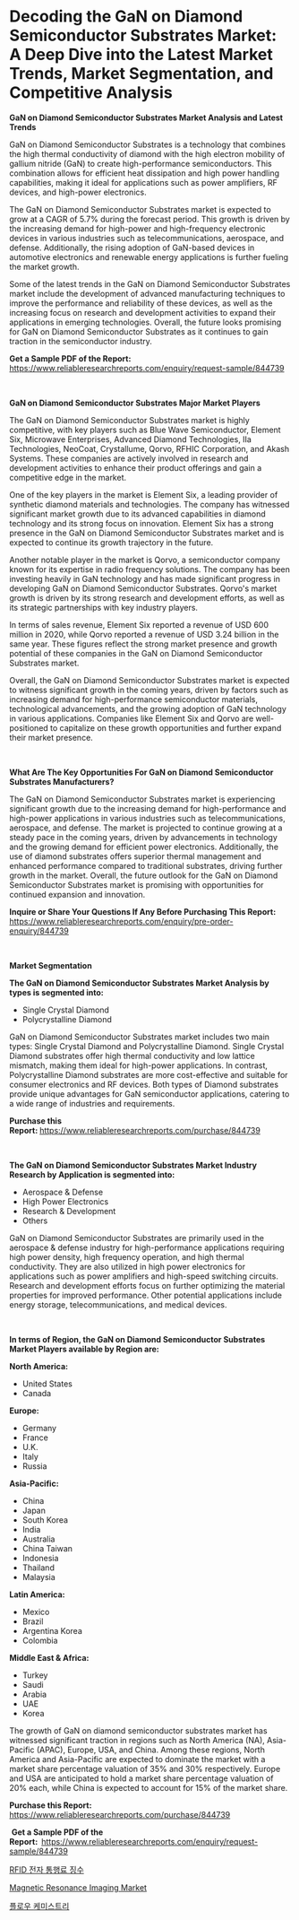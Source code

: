 <p><h1>Decoding the GaN on Diamond Semiconductor Substrates Market: A Deep Dive into the Latest Market Trends, Market Segmentation, and Competitive Analysis</h1></p><p><strong>GaN on Diamond Semiconductor Substrates Market Analysis and Latest Trends</strong></p>
<p><p>GaN on Diamond Semiconductor Substrates is a technology that combines the high thermal conductivity of diamond with the high electron mobility of gallium nitride (GaN) to create high-performance semiconductors. This combination allows for efficient heat dissipation and high power handling capabilities, making it ideal for applications such as power amplifiers, RF devices, and high-power electronics.</p><p>The GaN on Diamond Semiconductor Substrates market is expected to grow at a CAGR of 5.7% during the forecast period. This growth is driven by the increasing demand for high-power and high-frequency electronic devices in various industries such as telecommunications, aerospace, and defense. Additionally, the rising adoption of GaN-based devices in automotive electronics and renewable energy applications is further fueling the market growth.</p><p>Some of the latest trends in the GaN on Diamond Semiconductor Substrates market include the development of advanced manufacturing techniques to improve the performance and reliability of these devices, as well as the increasing focus on research and development activities to expand their applications in emerging technologies. Overall, the future looks promising for GaN on Diamond Semiconductor Substrates as it continues to gain traction in the semiconductor industry.</p></p>
<p><strong>Get a Sample PDF of the Report:&nbsp;</strong> <a href="https://www.reliableresearchreports.com/enquiry/request-sample/844739">https://www.reliableresearchreports.com/enquiry/request-sample/844739</a></p>
<p>&nbsp;</p>
<p><strong>GaN on Diamond Semiconductor Substrates Major Market Players</strong></p>
<p><p>The GaN on Diamond Semiconductor Substrates market is highly competitive, with key players such as Blue Wave Semiconductor, Element Six, Microwave Enterprises, Advanced Diamond Technologies, IIa Technologies, NeoCoat, Crystallume, Qorvo, RFHIC Corporation, and Akash Systems. These companies are actively involved in research and development activities to enhance their product offerings and gain a competitive edge in the market.</p><p>One of the key players in the market is Element Six, a leading provider of synthetic diamond materials and technologies. The company has witnessed significant market growth due to its advanced capabilities in diamond technology and its strong focus on innovation. Element Six has a strong presence in the GaN on Diamond Semiconductor Substrates market and is expected to continue its growth trajectory in the future.</p><p>Another notable player in the market is Qorvo, a semiconductor company known for its expertise in radio frequency solutions. The company has been investing heavily in GaN technology and has made significant progress in developing GaN on Diamond Semiconductor Substrates. Qorvo's market growth is driven by its strong research and development efforts, as well as its strategic partnerships with key industry players.</p><p>In terms of sales revenue, Element Six reported a revenue of USD 600 million in 2020, while Qorvo reported a revenue of USD 3.24 billion in the same year. These figures reflect the strong market presence and growth potential of these companies in the GaN on Diamond Semiconductor Substrates market.</p><p>Overall, the GaN on Diamond Semiconductor Substrates market is expected to witness significant growth in the coming years, driven by factors such as increasing demand for high-performance semiconductor materials, technological advancements, and the growing adoption of GaN technology in various applications. Companies like Element Six and Qorvo are well-positioned to capitalize on these growth opportunities and further expand their market presence.</p></p>
<p>&nbsp;</p>
<p><strong>What Are The Key Opportunities For GaN on Diamond Semiconductor Substrates Manufacturers?</strong></p>
<p><p>The GaN on Diamond Semiconductor Substrates market is experiencing significant growth due to the increasing demand for high-performance and high-power applications in various industries such as telecommunications, aerospace, and defense. The market is projected to continue growing at a steady pace in the coming years, driven by advancements in technology and the growing demand for efficient power electronics. Additionally, the use of diamond substrates offers superior thermal management and enhanced performance compared to traditional substrates, driving further growth in the market. Overall, the future outlook for the GaN on Diamond Semiconductor Substrates market is promising with opportunities for continued expansion and innovation.</p></p>
<p><strong>Inquire or Share Your Questions If Any Before Purchasing This Report:</strong> <a href="https://www.reliableresearchreports.com/enquiry/pre-order-enquiry/844739">https://www.reliableresearchreports.com/enquiry/pre-order-enquiry/844739</a></p>
<p>&nbsp;</p>
<p><strong>Market Segmentation</strong></p>
<p><strong>The GaN on Diamond Semiconductor Substrates Market Analysis by types is segmented into:</strong></p>
<p><ul><li>Single Crystal Diamond</li><li>Polycrystalline Diamond</li></ul></p>
<p><p>GaN on Diamond Semiconductor Substrates market includes two main types: Single Crystal Diamond and Polycrystalline Diamond. Single Crystal Diamond substrates offer high thermal conductivity and low lattice mismatch, making them ideal for high-power applications. In contrast, Polycrystalline Diamond substrates are more cost-effective and suitable for consumer electronics and RF devices. Both types of Diamond substrates provide unique advantages for GaN semiconductor applications, catering to a wide range of industries and requirements.</p></p>
<p><strong>Purchase this Report:&nbsp;</strong><a href="https://www.reliableresearchreports.com/purchase/844739">https://www.reliableresearchreports.com/purchase/844739</a></p>
<p>&nbsp;</p>
<p><strong>The GaN on Diamond Semiconductor Substrates Market Industry Research by Application is segmented into:</strong></p>
<p><ul><li>Aerospace & Defense</li><li>High Power Electronics</li><li>Research & Development</li><li>Others</li></ul></p>
<p><p>GaN on Diamond Semiconductor Substrates are primarily used in the aerospace & defense industry for high-performance applications requiring high power density, high frequency operation, and high thermal conductivity. They are also utilized in high power electronics for applications such as power amplifiers and high-speed switching circuits. Research and development efforts focus on further optimizing the material properties for improved performance. Other potential applications include energy storage, telecommunications, and medical devices.</p></p>
<p>&nbsp;</p>
<p><strong>In terms of Region, the GaN on Diamond Semiconductor Substrates Market Players available by Region are:</strong></p>
<p>
    <p> <strong> North America: </strong>
        <ul>
            <li>United States</li>
            <li>Canada</li>
        </ul>
        </p> 
    <p> <strong> Europe: </strong>
        <ul>
            <li>Germany</li>
            <li>France</li>
            <li>U.K.</li>
            <li>Italy</li>
            <li>Russia</li>
        </ul>
        </p> 
    <p> <strong> Asia-Pacific: </strong>
        <ul>
            <li>China</li>
            <li>Japan</li>
            <li>South Korea</li>
            <li>India</li>
            <li>Australia</li>
            <li>China Taiwan</li>
            <li>Indonesia</li>
            <li>Thailand</li>
            <li>Malaysia</li>
        </ul>
        </p> 
    <p> <strong> Latin America: </strong>
        <ul>
            <li>Mexico</li>
            <li>Brazil</li>
            <li>Argentina Korea</li>
            <li>Colombia</li>
        </ul>
        </p> 
    <p> <strong> Middle East & Africa: </strong>
        <ul>
            <li>Turkey</li>
            <li>Saudi</li>
            <li>Arabia</li>
            <li>UAE</li>
            <li>Korea</li>
        </ul>
    </p>
    </p>
<p><p>The growth of GaN on diamond semiconductor substrates market has witnessed significant traction in regions such as North America (NA), Asia-Pacific (APAC), Europe, USA, and China. Among these regions, North America and Asia-Pacific are expected to dominate the market with a market share percentage valuation of 35% and 30% respectively. Europe and USA are anticipated to hold a market share percentage valuation of 20% each, while China is expected to account for 15% of the market share.</p></p>
<p><strong>Purchase this Report: </strong><a href="https://www.reliableresearchreports.com/purchase/844739">https://www.reliableresearchreports.com/purchase/844739</a></p>
<p>&nbsp;<strong>Get a Sample PDF of the Report:&nbsp;&nbsp;</strong><a href="https://www.reliableresearchreports.com/enquiry/request-sample/844739">https://www.reliableresearchreports.com/enquiry/request-sample/844739</a></p>
<p><strong></strong></p>
<p><p><a href="https://medium.com/@duculucescu2022/rfid-%EC%A0%84%EC%9E%90-%ED%86%A8-%EC%BB%AC%EB%A0%89%EC%85%98-%EC%8B%9C%EC%9E%A5-%EB%B3%B4%EA%B3%A0%EC%84%9C%EB%8A%94-%EC%9D%B4-%EC%8B%9C%EC%9E%A5%EC%9D%98-%EC%B5%9C%EC%8B%A0-%ED%8A%B8%EB%A0%8C%EB%93%9C%EC%99%80-%EC%84%B1%EC%9E%A5-%EA%B8%B0%ED%9A%8C%EB%A5%BC-%EB%B3%B4%EC%97%AC%EC%A4%8D%EB%8B%88%EB%8B%A4-093c1b28df7e">RFID 전자 통행료 징수</a></p><p><a href="https://funky-papaya-cf4.notion.site/Magnetic-Resonance-Imaging-Market-Offer-Valuable-Insights-into-Market-Size-Market-Share-Market-Tre-0308e9fb1da7481c8442b75f71473639">Magnetic Resonance Imaging Market</a></p><p><a href="https://medium.com/@hershelkris/%ED%94%8C%EB%A1%9C%EC%9A%B0-%ED%99%94%ED%95%99-%EC%8B%9C%EC%9E%A5-%EA%B7%9C%EB%AA%A8-cagr-%ED%8A%B8%EB%A0%8C%EB%93%9C-2024-2030-bed3ed26caa8">플로우 케미스트리</a></p></p>